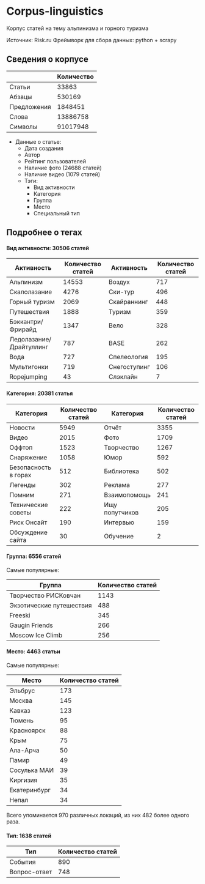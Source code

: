 # Corpus-linguistics
Корпус статей на тему альпинизма и горного туризма

Источник: Risk.ru 
Фреймворк для сбора данных: python + scrapy

## Сведения о корпусе

||Количество|
|---|---|
|Статьи|33863|
|Абзацы|530169|
|Предложения|1848451|
|Слова|13886758|
|Символы|91017948|

* Данные о статье:
  * Дата создания
  * Автор
  * Рейтинг пользователей
  * Наличие фото (24688 статей)
  * Наличие видео (1079 статей)
  * Тэги:
    * Вид активности
    * Категория
    * Группа 
    * Место
    * Специальный тип
    
## Подробнее о тегах

#### Вид активности: 30506 статей

|Активность|Количество статей|Активность|Количество статей|
|----------|-----------------|----------|-----------------|
|Альпинизм|14553|Воздух|717|
|Скалолазание|4276|Ски-тур|496|
|Горный туризм|2069|Скайраннинг|448|
|Путешествия|1888|Туризм|359|
|Бэккантри/Фрирайд|1347|Вело|328|
|Ледолазание/Драйтуллинг|787|BASE|262|
|Вода|727|Спелеология|195|
|Мультигонки|719|Снегоступинг|106|
|Ropejumping|43|Слэклайн|7|

#### Категория: 20381 статья

|Категория|Количество статей|Категория|Количество статей|
|---------|-----------------|---------|-----------------|
|Новости|5949|Отчёт|3355|
|Видео|2015|Фото|1709|
|Оффтоп|1523|Творчество|1267|
|Снаряжение|1058|Юмор|592|
|Безопасность в горах|512|Библиотека|502|
|Легенды|302|Реклама|277|
|Помним|271|Взаимопомощь|241|
|Технические советы|222|Ищу попутчиков|205|
|Риск Онсайт|190|Интервью|159|
|Обсуждение сайта|30|Обучение|2|

#### Группа: 6556 статей

Самые популярные:

|Группа|Количество статей|
|------|-----------------|
|Творчество РИСКовчан|1143|
|Экзотические путешествия|488|
|Freeski|345|
|Gaugin Friends|266|
|Moscow Ice Climb|256|

#### Место: 4463 статьи

Самые популярные:

|Место|Количество статей|
|-----|-----------------|
|Эльбрус|173|
|Москва|145|
|Кавказ|123|
|Тюмень|95|
|Красноярск|88|
|Крым|75|
|Ала-Арча|50|
|Памир|49|
|Сосулька МАИ|39|
|Киргизия|35|
|Екатеринбург|34|
|Непал|34|

Всего упоминается 970 различных локаций, из них 482 более одного раза.

#### Тип: 1638 статей

|Тип|Количество статей|
|---|-----------------|
|События|890|
|Вопрос-ответ|748|

